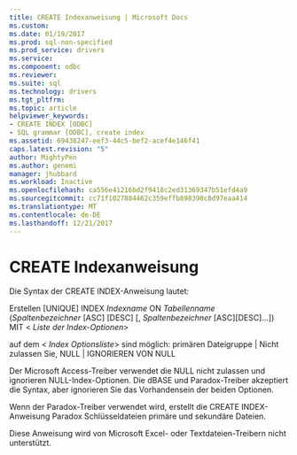 ```yaml
---
title: CREATE Indexanweisung | Microsoft Docs
ms.custom: 
ms.date: 01/19/2017
ms.prod: sql-non-specified
ms.prod_service: drivers
ms.service: 
ms.component: odbc
ms.reviewer: 
ms.suite: sql
ms.technology: drivers
ms.tgt_pltfrm: 
ms.topic: article
helpviewer_keywords:
- CREATE INDEX [ODBC]
- SQL grammar [ODBC], create index
ms.assetid: 69438247-eef3-44c5-bef2-acef4e146f41
caps.latest.revision: "5"
author: MightyPen
ms.author: genemi
manager: jhubbard
ms.workload: Inactive
ms.openlocfilehash: ca556e41216bd2f9418c2ed31369347b51efd4a9
ms.sourcegitcommit: cc71f1027884462c359effb898390c8d97eaa414
ms.translationtype: MT
ms.contentlocale: de-DE
ms.lasthandoff: 12/21/2017
---
```

# <a name="create-index-statement"></a>CREATE Indexanweisung
Die Syntax der CREATE INDEX-Anweisung lautet:  
  
 Erstellen [UNIQUE] INDEX *Indexname* ON *Tabellenname* (*Spaltenbezeichner* [ASC] [DESC] [, *Spaltenbezeichner* [ASC][DESC]...]) MIT \< *Liste der Index-Optionen*>  
  
 auf dem \< *Index Optionsliste*> sind möglich: primären Dateigruppe &#124; Nicht zulassen Sie, NULL &#124; IGNORIEREN VON NULL  
  
 Der Microsoft Access-Treiber verwendet die NULL nicht zulassen und ignorieren NULL-Index-Optionen. Die dBASE und Paradox-Treiber akzeptiert die Syntax, aber ignorieren Sie das Vorhandensein der beiden Optionen.  
  
 Wenn der Paradox-Treiber verwendet wird, erstellt die CREATE INDEX-Anweisung Paradox Schlüsseldateien primäre und sekundäre Dateien.  
  
 Diese Anweisung wird von Microsoft Excel- oder Textdateien-Treibern nicht unterstützt.
